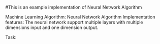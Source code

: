 #This is an example implementation of Neural Network Algorithm

Machine Learning Algorithm: Neural Network Algorithm
Implementation features:
The neural network support multiple layers with multiple dimensions input and one dimension output.

Task:
